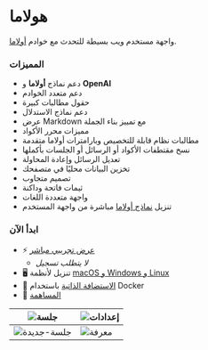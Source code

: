 # هولاما

واجهة مستخدم ويب بسيطة للتحدث مع خوادم [أولاما](https://github.com/jmorganca/ollama/).

### المميزات

  - دعم نماذج **أولاما** و **OpenAI**
  - دعم متعدد الخوادم
  - حقول مطالبات كبيرة
  - دعم نماذج الاستدلال
  - عرض Markdown مع تمييز بناء الجملة
  - مميزات محرر الأكواد
  - مطالبات نظام قابلة للتخصيص وبارامترات أولاما متقدمة
  - نسخ مقتطفات الأكواد أو الرسائل أو الجلسات بأكملها
  - تعديل الرسائل وإعادة المحاولة
  - تخزين البيانات محليًا في متصفحك
  - تصميم متجاوب
  - ثيمات فاتحة وداكنة
  - واجهة متعددة اللغات
  - تنزيل [نماذج أولاما](https://ollama.ai/models) مباشرة من واجهة المستخدم

### ابدأ الآن

  - ⚡️ [عرض تجريبي مباشر](https://hollama.fernando.is)
      - *لا يتطلب تسجيل*
  - 🖥️ تنزيل لأنظمة [macOS و Windows و Linux](https://github.com/fmaclen/hollama/releases)
  - 🐳 [الاستضافة الذاتية](https://www.google.com/url?sa=E&source=gmail&q=SELF_HOSTING.md) باستخدام Docker
  - 🐞 [المساهمة](https://www.google.com/url?sa=E&source=gmail&q=CONTRIBUTING.md)

| ![جلسة](about:sanitized)         | ![إعدادات](about:sanitized)   |
| ------------------------------------------------------------ | -------------------------------------------------------- |
| ![جلسة-جديدة](about:sanitized) | ![معرفة](about:sanitized) |
